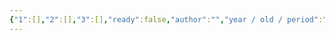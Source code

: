 ```yaml
---
{"1":[],"2":[],"3":[],"ready":false,"author":"","year / old / period":"","status":"","description":"","image":"","images":[],"location":"","museum":"","terms":"","features":[],"dg-publish":true,"permalink":"/tabliczy/okeaniya/melanizijskaya-maska-tatanua/","dgPassFrontmatter":true}
---
```


